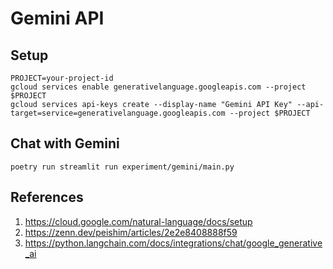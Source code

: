 # Gemini API

## Setup

```
PROJECT=your-project-id
gcloud services enable generativelanguage.googleapis.com --project $PROJECT
gcloud services api-keys create --display-name "Gemini API Key" --api-target=service=generativelanguage.googleapis.com --project $PROJECT
```

## Chat with Gemini

```
poetry run streamlit run experiment/gemini/main.py
```

## References

1. https://cloud.google.com/natural-language/docs/setup
1. https://zenn.dev/peishim/articles/2e2e8408888f59
1. https://python.langchain.com/docs/integrations/chat/google_generative_ai
